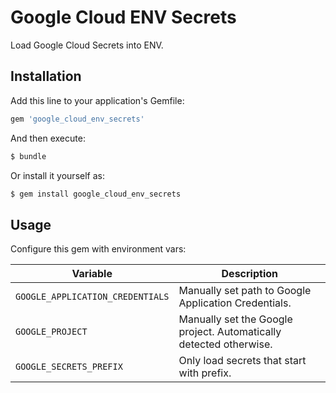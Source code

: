 # Google Cloud ENV Secrets

Load Google Cloud Secrets into ENV.

## Installation
Add this line to your application's Gemfile:

```ruby
gem 'google_cloud_env_secrets'
```

And then execute:
```bash
$ bundle
```

Or install it yourself as:
```bash
$ gem install google_cloud_env_secrets
```

## Usage

Configure this gem with environment vars:

| Variable                         | Description                                                                                                                                                                                                                                          |
|----------------------------------|--------------------------------------------------------------------|
| `GOOGLE_APPLICATION_CREDENTIALS` | Manually set path to Google Application Credentials.               |
| `GOOGLE_PROJECT`                 | Manually set the Google project. Automatically detected otherwise. |
| `GOOGLE_SECRETS_PREFIX`          | Only load secrets that start with prefix.                          |

